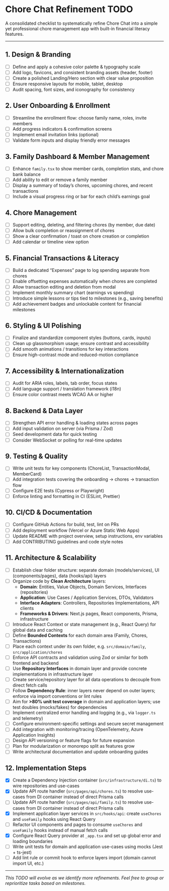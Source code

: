 # Chore Chat Refinement TODO
A consolidated checklist to systematically refine Chore Chat into a simple yet professional chore management app with built-in financial literacy features.

---

## 1. Design & Branding
- [ ] Define and apply a cohesive color palette & typography scale
- [ ] Add logo, favicons, and consistent branding assets (header, footer)
- [ ] Create a polished Landing/Hero section with clear value proposition
- [ ] Ensure responsive layouts for mobile, tablet, desktop
- [ ] Audit spacing, font sizes, and iconography for consistency

## 2. User Onboarding & Enrollment
- [ ] Streamline the enrollment flow: choose family name, roles, invite members
- [ ] Add progress indicators & confirmation screens
- [ ] Implement email invitation links (optional)
- [ ] Validate form inputs and display friendly error messages

## 3. Family Dashboard & Member Management
- [ ] Enhance `family.tsx` to show member cards, completion stats, and chore bank balance
- [ ] Add ability to edit or remove a family member
- [ ] Display a summary of today’s chores, upcoming chores, and recent transactions
- [ ] Include a visual progress ring or bar for each child’s earnings goal

## 4. Chore Management
- [ ] Support editing, deleting, and filtering chores (by member, due date)
- [ ] Allow bulk completion or reassignment of chores
- [ ] Show a clear confirmation / toast on chore creation or completion
- [ ] Add calendar or timeline view option

## 5. Financial Transactions & Literacy
- [ ] Build a dedicated “Expenses” page to log spending separate from chores
- [ ] Enable offsetting expenses automatically when chores are completed
- [ ] Allow transaction editing and deletion from modal
- [ ] Implement monthly summary chart (earnings vs spending)
- [ ] Introduce simple lessons or tips tied to milestones (e.g., saving benefits)
- [ ] Add achievement badges and unlockable content for financial milestones

## 6. Styling & UI Polishing
- [ ] Finalize and standardize component styles (buttons, cards, inputs)
- [ ] Clean up glassmorphism usage; ensure contrast and accessibility
- [ ] Add smooth animations / transitions for key interactions
- [ ] Ensure high-contrast mode and reduced-motion compliance

## 7. Accessibility & Internationalization
- [ ] Audit for ARIA roles, labels, tab order, focus states
- [ ] Add language support / translation framework (i18n)
- [ ] Ensure color contrast meets WCAG AA or higher

## 8. Backend & Data Layer
- [ ] Strengthen API error handling & loading states across pages
- [ ] Add input validation on server (via Prisma / Zod)
- [ ] Seed development data for quick testing
- [ ] Consider WebSocket or polling for real-time updates

## 9. Testing & Quality
- [ ] Write unit tests for key components (ChoreList, TransactionModal, MemberCard)
- [ ] Add integration tests covering the onboarding → chores → transaction flow
- [ ] Configure E2E tests (Cypress or Playwright)
- [ ] Enforce linting and formatting in CI (ESLint, Prettier)

## 10. CI/CD & Documentation
- [ ] Configure GitHub Actions for build, test, lint on PRs
- [ ] Add deployment workflow (Vercel or Azure Static Web Apps)
- [ ] Update README with project overview, setup instructions, env variables
- [ ] Add CONTRIBUTING guidelines and code style notes

## 11. Architecture & Scalability
- [ ] Establish clear folder structure: separate domain (models/services), UI (components/pages), data (hooks/api) layers
- [ ] Organize code by **Clean Architecture** layers:
  - **Domain**: Entities, Value Objects, Domain Services, Interfaces (repositories)
  - **Application**: Use Cases / Application Services, DTOs, Validators
  - **Interface Adapters**: Controllers, Repositories Implementations, API clients
  - **Frameworks & Drivers**: Next.js pages, React components, Prisma, infrastructure
- [ ] Introduce React Context or state management (e.g., React Query) for global data and caching
- [ ] Define **Bounded Contexts** for each domain area (Family, Chores, Transactions)
- [ ] Place each context under its own folder, e.g. `src/domain/family`, `src/application/chores`
- [ ] Enforce API contracts and validation using Zod or similar for both frontend and backend
- [ ] Use **Repository Interfaces** in domain layer and provide concrete implementations in infrastructure layer
- [ ] Create service/repository layer for all data operations to decouple from direct fetch calls
- [ ] Follow **Dependency Rule**: inner layers never depend on outer layers; enforce via import conventions or lint rules
- [ ] Aim for **>80% unit test coverage** in domain and application layers; use test doubles (mocks/fakes) for dependencies
- [ ] Implement centralized error handling and logging (e.g., via `logger.ts` and telemetry)
- [ ] Configure environment-specific settings and secure secret management
- [ ] Add integration with monitoring/tracing (OpenTelemetry, Azure Application Insights)
- [ ] Design API versioning or feature flags for future expansion
- [ ] Plan for modularization or monorepo split as features grow
- [ ] Write architectural documentation and update onboarding guides

## 12. Implementation Steps
- [x] Create a Dependency Injection container (`src/infrastructure/di.ts`) to wire repositories and use-cases
- [x] Update API route handler (`src/pages/api/chores.ts`) to resolve use-cases from DI container instead of direct Prisma calls
- [ ] Update API route handler (`src/pages/api/family.ts`) to resolve use-cases from DI container instead of direct Prisma calls
- [x] Implement application layer services in `src/hooks/api`: create `useChores` and `useFamily` hooks using React Query
- [ ] Refactor UI components and pages to consume `useChores` and `useFamily` hooks instead of manual fetch calls
- [x] Configure React Query provider at `_app.tsx` and set up global error and loading boundaries
- [ ] Write unit tests for domain and application use-cases using mocks (Jest + ts-jest)
- [ ] Add lint rule or commit hook to enforce layers import (domain cannot import UI, etc.)

---

*This TODO will evolve as we identify more refinements. Feel free to group or reprioritize tasks based on milestones.*
